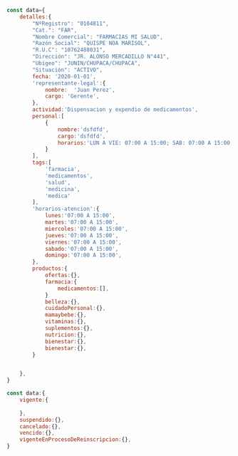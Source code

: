 ``` js
const data={
    detalles:{
        "NºRegistro": "0104811",
        "Cat.": "FAR",
        "Nombre Comercial": "FARMACIAS MI SALUD",
        "Razón Social": "QUISPE NOA MARISOL",
        "R.U.C": "10762488031",
        "Dirección": "JR. ALONSO MERCADILLO N°441",
        "Ubigeo": "JUNIN/CHUPACA/CHUPACA",
        "Situación": "ACTIVO",
        fecha: '2020-01-01',
        'representante-legal':{
            nombre:  'Juan Perez',
            cargo: 'Gerente',            
        },
        actividad:'Dispensacion y expendio de medicamentos',
        personal:[
            {
                nombre:'dsfdfd',
                cargo:'dsfdfd',
                horarios:'LUN A VIE: 07:00 A 15:00; SAB: 07:00 A 15:00; DOM: 07:00 A 15:00'
            } 
        ],
        tags:[
            'farmacia',
            'medicamentos',
            'salud',
            'medicina',
            'medica'
        ],
        'horarios-atencion':{
            lunes:'07:00 A 15:00',
            martes:'07:00 A 15:00',
            miercoles:'07:00 A 15:00',
            jueves:'07:00 A 15:00',
            viernes:'07:00 A 15:00',
            sabado:'07:00 A 15:00',
            domingo:'07:00 A 15:00',            
        },    
        productos:{
            ofertas:{},
            farmacia:{
                medicamentos:[],
            }
            belleza:{},
            cuidadoPersonal:{},
            mamaybebe:{},
            vitaminas:{},
            suplementos:{},
            nutricion:{},
            bienestar:{},
            bienestar:{},
        }


    },  
}
```

```js
const data:{
    vigente:{
        
    },
    suspendido:{},
    cancelado:{},
    vencido:{},
    vigenteEnProcesoDeReinscripcion:{},
}
```

<!-- medicamentos:[
        {
            nombre:'DOLIPRANE',
            presentacion:'COMPRIMIDO',
            laboratorio:
            {
                nombre:'LABORATORIOS FARMACEUTICOS DEL PERU S.A.C.',
                direccion:'AV. LA MARINA  1000',
                ubigeo:'LIMA/LIMA/LIMA',
                telefono:'(01) 241-1000',
                email:'',
                web:'',
                ruc:'20100000001',
            },
            precio:'S/. 2.00',
            stock:'S/. 2.00',
            fecha:'2020-01-01',
        }
    ], -->
